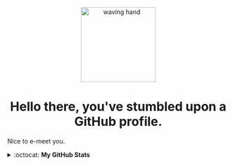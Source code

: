 <div align="center">
 <img align="center" src="https://cloud-m7ewqwpnv.vercel.app/0wave.gif" alt="waving hand" width="170" height="170">
 <h1 align="center"> Hello there, you've stumbled upon a GitHub profile.</h1>
</div>

Nice to e-meet you.

<details closed>
<summary> :octocat: <b>My GitHub Stats</b> </summary>
<div align="center">
<p align = "center">
 <img align="center" src="https://github-readme-stats.vercel.app/api?username=eilla1&count_private=true" alt="account stats"/> 
 </p>
 <p align="center">(excluding private repositories)</p>

<p align="center">
 <img align="center" src="https://github-readme-stats.vercel.app/api/top-langs/?username=eilla1&layout=compact" alt="top languages">
</p>
</div>

</details>
